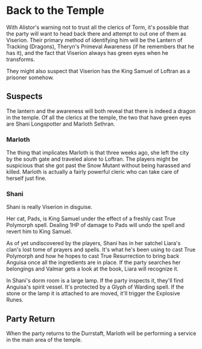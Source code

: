 # Back to the Temple
With Alistor's warning not to trust all the clerics of Torm, it's possible that the party will want to head back there and attempt to out one of them as Viserion. Their primary method of identifying him will be the Lantern of Tracking (Dragons), Theryn's Primeval Awareness (if he remembers that he has it), and the fact that Viserion always has green eyes when he transforms.

They might also suspect that Viserion has the King Samuel of Loftran as a prisoner somehow.

## Suspects
The lantern and the awareness will both reveal that there is indeed a dragon in the temple. Of all the clerics at the temple, the two that have green eyes are Shani Longspotter and Marloth Sethran.

### Marloth
The thing that implicates Marloth is that three weeks ago, she left the city by the south gate and traveled alone to Loftran. The players might be suspicious that she got past the Snow Mutant without being harassed and killed. Marloth is actually a fairly powerful cleric who can take care of herself just fine.

### Shani
Shani is really Viserion in disguise.

Her cat, Pads, is King Samuel under the effect of a freshly cast True Polymorph spell. Dealing 1HP of damage to Pads will undo the spell and revert him to King Samuel.

As of yet undiscovered by the players, Shani has in her satchel Liara's clan's lost tome of prayers and spells. It's what he's been using to cast True Polymorph and how he hopes to cast True Resurrection to bring back Anguisa once all the ingredients are in place. If the party searches her belongings and Valmar gets a look at the book, Liara will recognize it.

In Shani's dorm room is a large lamp. If the party inspects it, they'll find Anguisa's spirit vessel. It's protected by a Glyph of Warding spell. If the stone or the lamp it is attached to are moved, it'll trigger the Explosive Runes.

## Party Return
When the party returns to the Durrstaft, Marloth will be performing a service in the main area of the temple.
